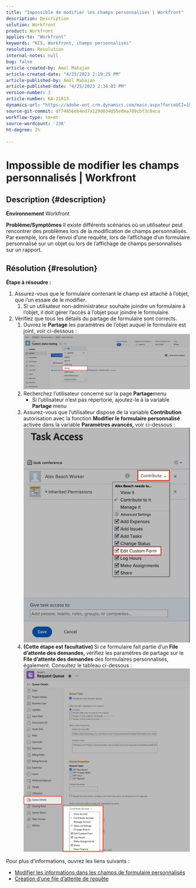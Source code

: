 ```yaml
---
title: "Impossible de modifier les champs personnalisés | Workfront"
description: Description
solution: Workfront
product: Workfront
applies-to: "Workfront"
keywords: "KCS, Workfront, champs personnalisés"
resolution: Resolution
internal-notes: null
bug: false
article-created-by: Amol Mahajan
article-created-date: "4/25/2023 2:19:25 PM"
article-published-by: Amol Mahajan
article-published-date: "4/25/2023 2:34:03 PM"
version-number: 3
article-number: KA-21913
dynamics-url: "https://adobe-ent.crm.dynamics.com/main.aspx?forceUCI=1&pagetype=entityrecord&etn=knowledgearticle&id=5f7d2529-74e3-ed11-a7c7-6045bd006704"
source-git-commit: df74856eb4ed7a129d034d55edea709cbf3c0aca
workflow-type: tm+mt
source-wordcount: '238'
ht-degree: 2%

---
```


# Impossible de modifier les champs personnalisés | Workfront

## Description {#description}

<b>Environnement</b>
Workfront


<b>Problème/Symptômes</b>
Il existe différents scénarios où un utilisateur peut rencontrer des problèmes lors de la modification de champs personnalisés. Par exemple, lors de l’envoi d’une requête, lors de l’affichage d’un formulaire personnalisé sur un objet ou lors de l’affichage de champs personnalisés sur un rapport.


## Résolution {#resolution}

<b>Étape à résoudre :</b>
1. Assurez-vous que le formulaire contenant le champ est attaché à l’objet, que l’un essaie de le modifier.
   1. Si un utilisateur non-administrateur souhaite joindre un formulaire à l’objet, il doit gérer l’accès à l’objet pour joindre le formulaire.
2. Vérifiez que tous les détails du partage de formulaire sont corrects.
   1. Ouvrez le <b>Partage</b> les paramètres de l’objet auquel le formulaire est joint, voir ci-dessous :![](assets/d4ce1013-76e3-ed11-a7c7-6045bd006704.png)
   2. Recherchez l’utilisateur concerné sur la page <b>Partage</b>menu
      - Si l’utilisateur n’est pas répertorié, ajoutez-le à la variable <b>Partage</b> menu
   3. Assurez-vous que l’utilisateur dispose de la variable <b>Contribution</b> autorisation avec la fonction <b>Modifier le formulaire personnalisé</b> activée dans la variable <b>Paramètres avancés, </b>voir ci-dessous :![](assets/469b16e9-75e3-ed11-a7c7-6045bd006704.png)
   4. <b>(Cette étape est facultative) </b>Si ce formulaire fait partie d’un<b> File d’attente des demandes, </b>vérifiez les paramètres de partage sur le<b> File d’attente des demandes </b>des formulaires personnalisés, également. Consultez le tableau ci-dessous :![](assets/5104626f-75e3-ed11-a7c7-6045bd006704.png)




Pour plus d’informations, ouvrez les liens suivants :

- [Modifier les informations dans les champs de formulaire personnalisés](https://experienceleague.adobe.com/docs/workfront/using/basics/work-with-custom-forms/edit-custom-forms.html?lang=en)
- [Création d’une file d’attente de requête](https://experienceleague.adobe.com/docs/workfront/using/manage-work/requests/create-and-manage-request-queues/create-request-queue.html?lang=en)

